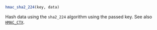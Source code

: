 ```julia
hmac_sha2_224(key, data)
```

Hash data using the `sha2_224` algorithm using the passed key. See also [`HMAC_CTX`](@ref).
